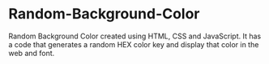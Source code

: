 # Random-Background-Color
Random Background Color created using HTML, CSS and JavaScript. It has a code that generates a random HEX color key and display that color in the web and font.

